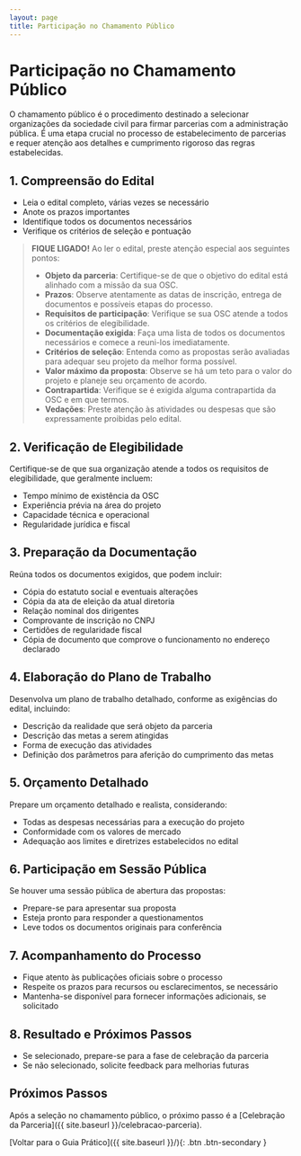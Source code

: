 ```yaml
---
layout: page
title: Participação no Chamamento Público
---
```


# Participação no Chamamento Público

O chamamento público é o procedimento destinado a selecionar organizações da sociedade civil para firmar parcerias com a administração pública. É uma etapa crucial no processo de estabelecimento de parcerias e requer atenção aos detalhes e cumprimento rigoroso das regras estabelecidas.

## 1. Compreensão do Edital

- Leia o edital completo, várias vezes se necessário
- Anote os prazos importantes
- Identifique todos os documentos necessários
- Verifique os critérios de seleção e pontuação

> **FIQUE LIGADO!** 
> Ao ler o edital, preste atenção especial aos seguintes pontos:
> 
> - **Objeto da parceria**: Certifique-se de que o objetivo do edital está alinhado com a missão da sua OSC.
> - **Prazos**: Observe atentamente as datas de inscrição, entrega de documentos e possíveis etapas do processo.
> - **Requisitos de participação**: Verifique se sua OSC atende a todos os critérios de elegibilidade.
> - **Documentação exigida**: Faça uma lista de todos os documentos necessários e comece a reuni-los imediatamente.
> - **Critérios de seleção**: Entenda como as propostas serão avaliadas para adequar seu projeto da melhor forma possível.
> - **Valor máximo da proposta**: Observe se há um teto para o valor do projeto e planeje seu orçamento de acordo.
> - **Contrapartida**: Verifique se é exigida alguma contrapartida da OSC e em que termos.
> - **Vedações**: Preste atenção às atividades ou despesas que são expressamente proibidas pelo edital.

## 2. Verificação de Elegibilidade

Certifique-se de que sua organização atende a todos os requisitos de elegibilidade, que geralmente incluem:

- Tempo mínimo de existência da OSC
- Experiência prévia na área do projeto
- Capacidade técnica e operacional
- Regularidade jurídica e fiscal

## 3. Preparação da Documentação

Reúna todos os documentos exigidos, que podem incluir:

- Cópia do estatuto social e eventuais alterações
- Cópia da ata de eleição da atual diretoria
- Relação nominal dos dirigentes
- Comprovante de inscrição no CNPJ
- Certidões de regularidade fiscal
- Cópia de documento que comprove o funcionamento no endereço declarado

## 4. Elaboração do Plano de Trabalho

Desenvolva um plano de trabalho detalhado, conforme as exigências do edital, incluindo:

- Descrição da realidade que será objeto da parceria
- Descrição das metas a serem atingidas
- Forma de execução das atividades
- Definição dos parâmetros para aferição do cumprimento das metas

## 5. Orçamento Detalhado

Prepare um orçamento detalhado e realista, considerando:

- Todas as despesas necessárias para a execução do projeto
- Conformidade com os valores de mercado
- Adequação aos limites e diretrizes estabelecidos no edital

## 6. Participação em Sessão Pública

Se houver uma sessão pública de abertura das propostas:

- Prepare-se para apresentar sua proposta
- Esteja pronto para responder a questionamentos
- Leve todos os documentos originais para conferência

## 7. Acompanhamento do Processo

- Fique atento às publicações oficiais sobre o processo
- Respeite os prazos para recursos ou esclarecimentos, se necessário
- Mantenha-se disponível para fornecer informações adicionais, se solicitado

## 8. Resultado e Próximos Passos

- Se selecionado, prepare-se para a fase de celebração da parceria
- Se não selecionado, solicite feedback para melhorias futuras

## Próximos Passos

Após a seleção no chamamento público, o próximo passo é a [Celebração da Parceria]({{ site.baseurl }}/celebracao-parceria).

[Voltar para o Guia Prático]({{ site.baseurl }}/){: .btn .btn-secondary }

